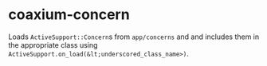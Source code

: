 # coaxium-concern
Loads `ActiveSupport::Concern`s from `app/concerns` and and includes them in the appropriate class using `ActiveSupport.on_load(&lt;underscored_class_name>)`.
